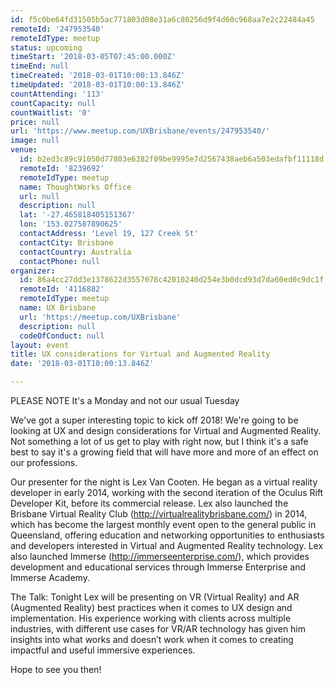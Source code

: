 ```yaml
---
id: f5c0be64fd31505b5ac771803d08e31a6c80256d9f4d60c968aa7e2c22484a45
remoteId: '247953540'
remoteIdType: meetup
status: upcoming
timeStart: '2018-03-05T07:45:00.000Z'
timeEnd: null
timeCreated: '2018-03-01T10:00:13.846Z'
timeUpdated: '2018-03-01T10:00:13.846Z'
countAttending: '113'
countCapacity: null
countWaitlist: '0'
price: null
url: 'https://www.meetup.com/UXBrisbane/events/247953540/'
image: null
venue:
  id: b2ed3c89c91050d77803e6382f09be9995e7d2567438aeb6a503edafbf11118d
  remoteId: '8239692'
  remoteIdType: meetup
  name: ThoughtWorks Office
  url: null
  description: null
  lat: '-27.465818405151367'
  lon: '153.027587890625'
  contactAddress: 'Level 19, 127 Creek St'
  contactCity: Brisbane
  contactCountry: Australia
  contactPhone: null
organizer:
  id: 86a4cc27dd3e1378622d3557078c42010240d254e3b0dcd93d7da60ed0c9dc1f
  remoteId: '4116882'
  remoteIdType: meetup
  name: UX Brisbane
  url: 'https://meetup.com/UXBrisbane'
  description: null
  codeOfConduct: null
layout: event
title: UX considerations for Virtual and Augmented Reality
date: '2018-03-01T10:00:13.846Z'

---
```

<p>PLEASE NOTE It's a Monday and not our usual Tuesday</p> <p>We've got a super interesting topic to kick off 2018! We're going to be looking at UX and design considerations for Virtual and Augmented Reality. Not something a lot of us get to play with right now, but I think it's a safe best to say it's a growing field that will have more and more of an effect on our professions.</p> <p>Our presenter for the night is Lex Van Cooten. He began as a virtual reality developer in early 2014, working with the second iteration of the Oculus Rift Developer Kit, before its commercial release. Lex also launched the Brisbane Virtual Reality Club (<a href="http://virtualrealitybrisbane.com/" class="linkified">http://virtualrealitybrisbane.com/</a>) in 2014, which has become the largest monthly event open to the general public in Queensland, offering education and networking opportunities to enthusiasts and developers interested in Virtual and Augmented Reality technology. Lex also launched Immerse (<a href="http://immerseenterprise.com/" class="linkified">http://immerseenterprise.com/</a>), which provides development and educational services through Immerse Enterprise and Immerse Academy.</p> <p>The Talk: Tonight Lex will be presenting on VR (Virtual Reality) and AR (Augmented Reality) best practices when it comes to UX design and implementation. His experience working with clients across multiple industries, with different use cases for VR/AR technology has given him insights into what works and doesn’t work when it comes to creating impactful and useful immersive experiences.</p> <p>Hope to see you then!</p>

